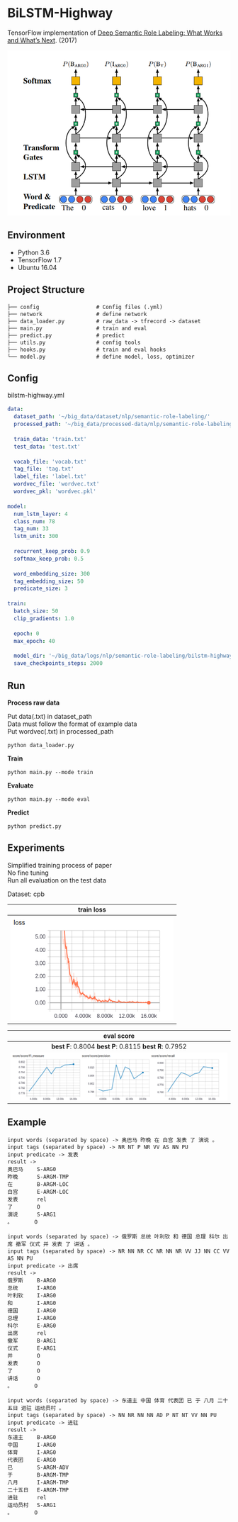 # BiLSTM-Highway

TensorFlow implementation of [Deep Semantic Role Labeling: What Works and What’s Next](https://homes.cs.washington.edu/~luheng/files/acl2017_hllz.pdf). (2017)

![images](images/architecture.png)

## Environment

- Python 3.6
- TensorFlow 1.7
- Ubuntu 16.04


## Project Structure


    ├── config                  # Config files (.yml)
    ├── network                 # define network
    ├── data_loader.py          # raw_data -> tfrecord -> dataset
    ├── main.py                 # train and eval
    ├── predict.py              # predict
    ├── utils.py                # config tools
    ├── hooks.py                # train and eval hooks
    └── model.py                # define model, loss, optimizer
    

## Config

bilstm-highway.yml

```yml
data:
  dataset_path: '~/big_data/dataset/nlp/semantic-role-labeling/'
  processed_path: '~/big_data/processed-data/nlp/semantic-role-labeling/bilstm-highway/'

  train_data: 'train.txt'
  test_data: 'test.txt'

  vocab_file: 'vocab.txt'
  tag_file: 'tag.txt'
  label_file: 'label.txt'
  wordvec_file: 'wordvec.txt'
  wordvec_pkl: 'wordvec.pkl'

model:
  num_lstm_layer: 4
  class_num: 78
  tag_num: 33
  lstm_unit: 300

  recurrent_keep_prob: 0.9
  softmax_keep_prob: 0.5

  word_embedding_size: 300
  tag_embedding_size: 50
  predicate_size: 3

train:
  batch_size: 50
  clip_gradients: 1.0

  epoch: 0
  max_epoch: 40

  model_dir: '~/big_data/logs/nlp/semantic-role-labeling/bilstm-highway/'
  save_checkpoints_steps: 2000
```


## Run

**Process raw data**

Put data(.txt) in dataset_path  
Data must follow the format of example data  
Put wordvec(.txt) in processed_path

```
python data_loader.py
```

**Train**

```
python main.py --mode train
```

**Evaluate**

```
python main.py --mode eval
```

**Predict**  
```
python predict.py
```

## Experiments

Simplified training process of paper   
No fine tuning  
Run all evaluation on the test data

Dataset: cpb  


|train loss|
| :----------:|
|![images](images/train-loss.png)|

|eval score|
| :----------:|
|**best F**: 0.8004 **best P**: 0.8115 **best R**: 0.7952 |
|![images](images/score.png)|


## Example


```
input words (separated by space) -> 奥巴马 昨晚 在 白宫 发表 了 演说 。
input tags (separated by space) -> NR NT P NR VV AS NN PU
input predicate -> 发表
result ->
奥巴马　　 S-ARG0
昨晚　　　 S-ARGM-TMP
在　　　　 B-ARGM-LOC
白宫　　　 E-ARGM-LOC
发表　　　 rel  
了　　　　 O    
演说　　　 S-ARG1
。　　　　 O 

input words (separated by space) -> 俄罗斯 总统 叶利钦 和 德国 总理 科尔 出席 撤军 仪式 并 发表 了 讲话 。
input tags (separated by space) -> NR NN NR CC NR NN NR VV JJ NN CC VV AS NN PU
input predicate -> 出席
result ->
俄罗斯　　 B-ARG0
总统　　　 I-ARG0
叶利钦　　 I-ARG0
和　　　　 I-ARG0
德国　　　 I-ARG0
总理　　　 I-ARG0
科尔　　　 E-ARG0
出席　　　 rel  
撤军　　　 B-ARG1
仪式　　　 E-ARG1
并　　　　 O    
发表　　　 O    
了　　　　 O    
讲话　　　 O    
。　　　　 O 

input words (separated by space) -> 东道主 中国 体育 代表团 已 于 八月 二十五日 进驻 运动员村 。
input tags (separated by space) -> NN NR NN NN AD P NT NT VV NN PU
input predicate -> 进驻
result ->
东道主　　 B-ARG0
中国　　　 I-ARG0
体育　　　 I-ARG0
代表团　　 E-ARG0
已　　　　 S-ARGM-ADV
于　　　　 B-ARGM-TMP
八月　　　 I-ARGM-TMP
二十五日　 E-ARGM-TMP
进驻　　　 rel  
运动员村　 S-ARG1
。　　　　 O     
```

